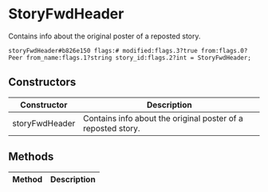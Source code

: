 # StoryFwdHeader
Contains info about the original poster of a reposted story.

```
storyFwdHeader#b826e150 flags:# modified:flags.3?true from:flags.0?Peer from_name:flags.1?string story_id:flags.2?int = StoryFwdHeader;
```

## Constructors
| Constructor | Description |
| ---- | ----------- |
| storyFwdHeader | Contains info about the original poster of a reposted story. |


## Methods
| Method | Description |
| ---- | ----------- |


